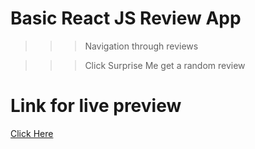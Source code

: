 # Basic React JS Review App

>>> Navigation through reviews

>>> Click Surprise Me get a random review

# Link for live preview

[Click Here](https://reviews-setup.netlify.app/)
